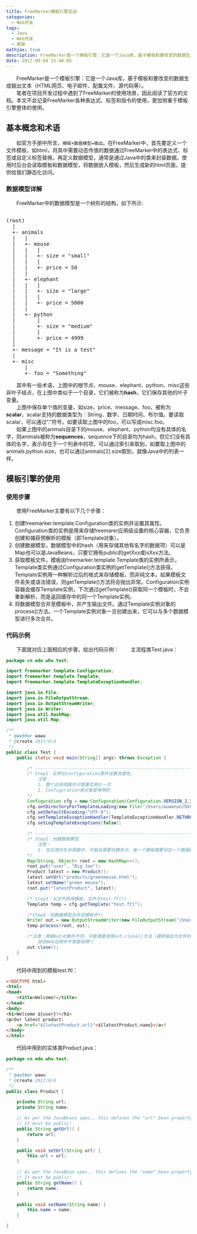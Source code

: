 ```yaml
---
title: FreeMarker模板引擎实战
categories:
  - Web开发
tags:
  - Java
  - Web开发
  - 框架
mathjax: true
description: FreeMarker是一个模板引擎：它是一个Java库，基于模板和要改变的数据生成输出文本（HTML网页、电子邮件、配置文件、源代码等）。本文通过一个小demo来说明FreeMarker的使用方式。
date: 2017-09-04 15:40:05
---
```


&emsp;&emsp;FreeMarker是一个模板引擎：它是一个Java库，基于模板和要改变的数据生成输出文本（HTML网页、电子邮件、配置文件、源代码等）。  
&emsp;&emsp;笔者在项目开发过程中遇到了FreeMarker的使用场景，因此阅读了官方的文档。本文不会记录FreeMarker各种表达式、标签和指令的使用，更加侧重于模板引擎整体的使用。

## 基本概念和术语  
&emsp;&emsp;如官方手册中所言，`模板+数据模型=输出`。在FreeMarker中，首先要定义一个文件模板，如html，将其中需要动态传值的数据通过FreeMarker中的表达式、标签或自定义标签替换。再定义数据模型，通常是通过Java中的类来封装数据。使用时后台会读取模板和数据模型，将数据嵌入模板，然后生成新的html页面，提供给我们静态化访问。  
### 数据模型详解 
&emsp;&emsp;FreeMarker中的数据模型是一个树形的结构，如下所示:  
<pre> 
(root)
  |
  +- animals
  |   |
  |   +- mouse
  |   |   |
  |   |   +- size = "small"
  |   |   |
  |   |   +- price = 50
  |   |
  |   +- elephant
  |   |   |
  |   |   +- size = "large"
  |   |   |
  |   |   +- price = 5000
  |   |
  |   +- python
  |       |
  |       +- size = "medium"
  |       |
  |       +- price = 4999
  |
  +- message = "It is a test"
  |
  +- misc
      |
      +- foo = "Something"
</pre>  

&emsp;&emsp;其中有一些术语，上图中的根节点、mouse、elephant、python、misc这些非叶子结点，在上图中类似于一个目录，它们被称为**hash**，它们保存其他的叶子变量。  
&emsp;&emsp;上图中保存单个值的变量，如size、price、message、foo，被称为**scalar**，scalar支持的数据类型为：String、数字、日期时间、布尔值。要读取scalar，可以通过“.”符号，如要读取上图中的foo，可以写成misc.foo。  
&emsp;&emsp;如果上图中的animals目录下的mouse、elephant、python均没有具体的名字，则animals被称为**sequences**，sequence下的目录均为hash，但它们没有具体的名字，表示存在于一个列表中的项，可以通过索引来取到，如要取上图中的animals.python.size，也可以通过animals[2].size取到，就像Java中的列表一样。  
## 模板引擎的使用
### 使用步骤
&emsp;&emsp;使用FreeMarker主要有以下几个步骤：

1. 创建freemarker.template.Configuration类的实例并设置其属性。Configuration类的实例是用来存储freemarer应用级设置的核心容器，它负责创建和捕获预解析的模板（即Template对象）。  
2. 创建数据模型，数据模型中的hash（用来存储其他有名字的数据项）可以是Map也可以是JavaBeans，只要它拥有public的getXxx或isXxx方法。
3. 获取模板文件，模板由freemarker.template.Template类的实例所表示，Template类实例通过Configuration类实例的getTemplate()方法获得。Template实例用一种解析过后的格式来存储模板，而非纯文本。如果模板文件丢失或语法错误，则getTemplate()方法将会抛出异常。Configuration实例容器会缓存Template实例，下次通过getTemplate()获取同一个模板时，不会重新解析，而是返回缓存中的同一个Template实例。  
4. 将数据模型合并至模板中，并产生输出文件。通过Template实例对象的process()方法。一个Template实例对象一旦创建出来，它可以与多个数据模型进行多次合并。  

### 代码示例
&emsp;&emsp;下面就对应上面相应的步骤，给出代码示例：
&emsp;&emsp;主流程类Test.java：  

```java
package cn.edu.whu.test;

import freemarker.template.Configuration;
import freemarker.template.Template;
import freemarker.template.TemplateExceptionHandler;

import java.io.File;
import java.io.FileOutputStream;
import java.io.OutputStreamWriter;
import java.io.Writer;
import java.util.HashMap;
import java.util.Map;

/**
 * @author wawu
 * @create 2017/9/4
 */
public class Test {
    public static void main(String[] args) throws Exception {

        /* ------------------------------------------------------------------------ */
        /* Step1：实例化Configuration类并设置其属性。
            注意：
            1. 整个应用周期中只需要实例化一次
            2. Configuration类对象是单例的
        */
        Configuration cfg = new Configuration(Configuration.VERSION_2_3_25);
        cfg.setDirectoryForTemplateLoading(new File("/Users/wuwenan/Development/IdeaProjects/FreemarkerTest/src/main/resources"));
        cfg.setDefaultEncoding("UTF-8");
        cfg.setTemplateExceptionHandler(TemplateExceptionHandler.RETHROW_HANDLER);
        cfg.setLogTemplateExceptions(false);

        /* ------------------------------------------------------------------------ */
        /* Step2：创建数据模型
            注意：
            1. 在应用的生命周期中，可能会需要创建多次，每一个模板需要对应一个数据模型
        */
        Map<String, Object> root = new HashMap<>();
        root.put("user", "Big Joe");
        Product latest = new Product();
        latest.setUrl("products/greenmouse.html");
        latest.setName("green mouse");
        root.put("latestProduct", latest);

        /* Step3：从文件获得模板，文件为test.ftl*/
        Template temp = cfg.getTemplate("test.ftl");

        /*Step4：将数据模型合并至模板中*/
        Writer out = new OutputStreamWriter(new FileOutputStream("/Users/wuwenan/Development/IdeaProjects/FreemarkerTest/src/main/resources/test.html"));
        temp.process(root, out);

        /*注意：根据out对象的不同，可能需要调用out.close()方法（通常输出为文件时需要调用），
            但在Web应用中不需要调用*/
        out.close();
    }
}

```

&emsp;&emsp;代码中用到的模板test.ftl：

```html
<!DOCTYPE html>
<html>
<head>
    <title>Welcome!</title>
</head>
<body>
<h1>Welcome ${user}!</h1>
<p>Our latest product:
    <a href="${latestProduct.url}">${latestProduct.name}</a>!
</body>
</html>
```

&emsp;&emsp;代码中用到的实体类Product.java：

```java
package cn.edu.whu.test;

/**
 * @author wawu
 * @create 2017/9/4
 */
public class Product {

    private String url;
    private String name;

    // As per the JavaBeans spec., this defines the "url" bean property
    // It must be public!
    public String getUrl() {
        return url;
    }

    public void setUrl(String url) {
        this.url = url;
    }

    // As per the JavaBean spec., this defines the "name" bean property
    // It must be public!
    public String getName() {
        return name;
    }

    public void setName(String name) {
        this.name = name;
    }

}
```


